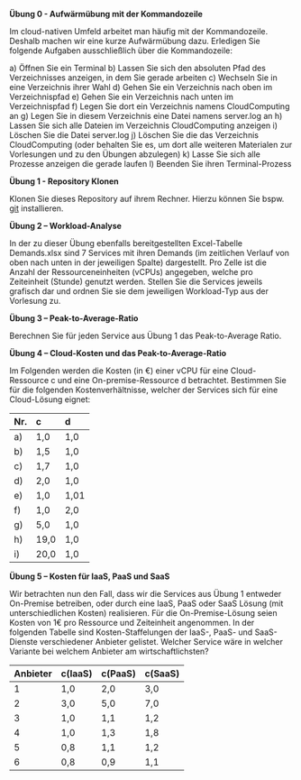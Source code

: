 **Übung 0 - Aufwärmübung mit der Kommandozeile**

Im cloud-nativen Umfeld arbeitet man häufig mit der Kommandozeile. Deshalb machen wir eine kurze Aufwärmübung dazu. Erledigen Sie folgende Aufgaben ausschließlich über die Kommandozeile:

a) Öffnen Sie ein Terminal
b) Lassen Sie sich den absoluten Pfad des Verzeichnisses anzeigen, in dem Sie gerade arbeiten
c) Wechseln Sie in eine Verzeichnis ihrer Wahl
d) Gehen Sie ein Verzeichnis nach oben im Verzeichnispfad
e) Gehen Sie ein Verzeichnis nach unten im Verzeichnispfad
f) Legen Sie dort ein Verzeichnis namens CloudComputing an
g) Legen Sie in diesem Verzeichnis eine Datei namens server.log an
h) Lassen Sie sich alle Dateien im Verzeichnis CloudComputing anzeigen
i) Löschen Sie die Datei server.log
j) Löschen Sie die das Verzeichnis CloudComputing (oder behalten Sie es, um dort alle weiteren Materialen zur Vorlesungen und zu den Übungen abzulegen)
k) Lasse Sie sich alle Prozesse anzeigen die gerade laufen
l) Beenden Sie ihren Terminal-Prozess


**Übung 1 - Repository Klonen**

Klonen Sie dieses Repository auf ihrem Rechner. Hierzu können Sie bspw. [git](https://git-scm.com/book/de/v2/Erste-Schritte-Git-installieren) installieren.

**Übung 2 – Workload-Analyse**

In der zu dieser Übung ebenfalls bereitgestellten Excel-Tabelle Demands.xlsx sind 7 Services mit ihren Demands (im zeitlichen Verlauf von oben nach unten in der jeweiligen Spalte) dargestellt. Pro Zelle ist die Anzahl der Ressourceneinheiten (vCPUs) angegeben, welche pro Zeiteinheit (Stunde) genutzt werden.
Stellen Sie die Services jeweils grafisch dar und ordnen Sie sie dem jeweiligen Workload-Typ aus der Vorlesung zu.

**Übung 3 – Peak-to-Average-Ratio**

Berechnen Sie für jeden Service aus Übung 1 das Peak-to-Average Ratio.

**Übung 4 – Cloud-Kosten und das Peak-to-Average-Ratio**

Im Folgenden werden die Kosten (in €) einer vCPU für eine Cloud-Ressource c und eine On-premise-Ressource d betrachtet. Bestimmen Sie für die folgenden Kostenverhältnisse, welcher der Services sich für eine Cloud-Lösung eignet:

| Nr.  | c  | d  |
|:----------|:----------|:----------|
| a)    | 1,0    | 1,0    |
| b)    | 1,5    | 1,0   |
| c)    | 1,7    | 1,0   |
| d)    | 2,0    | 1,0   |
| e)    | 1,0    | 1,01   |
| f)    | 1,0    | 2,0   |
| g)    | 5,0    | 1,0    |
| h)    | 19,0    | 1,0    |
| i)    | 20,0    | 1,0    |



**Übung 5 – Kosten für IaaS, PaaS und SaaS**

Wir betrachten nun den Fall, dass wir die Services aus Übung 1 entweder On-Premise betreiben, oder durch eine IaaS, PaaS oder SaaS Lösung (mit unterschiedlichen Kosten) realisieren. Für die On-Premise-Lösung seien Kosten von 1€ pro Ressource und Zeiteinheit angenommen. In der folgenden Tabelle sind Kosten-Staffelungen der IaaS-, PaaS- und SaaS-Dienste verschiedener Anbieter gelistet. Welcher Service wäre in welcher Variante bei welchem Anbieter am wirtschaftlichsten?

| Anbieter  | c(IaaS)  | c(PaaS)  | c(SaaS)  |
|:----------|:----------|:----------|:----------|
| 1    | 1,0    | 2,0    | 3,0   |
| 2    | 3,0    | 5,0    | 7,0    |
| 3    | 1,0    | 1,1    | 1,2    |
| 4    | 1,0    | 1,3    | 1,8    |
| 5    | 0,8    | 1,1    | 1,2    |
| 6    | 0,8    | 0,9    | 1,1    |


